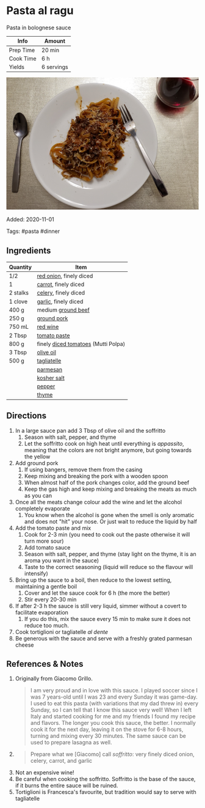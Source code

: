 # Pasta al ragu

Pasta in bolognese sauce

| Info      | Amount     |
| --------- | ---------- |
| Prep Time | 20 min     |
| Cook Time | 6 h        |
| Yields    | 6 servings |

![Pasta al ragu](../_assets/pasta-al-ragu.jpg)

Added: 2020-11-01

Tags: #pasta #dinner

## Ingredients

| Quantity | Item                                                                       |
| -------- | -------------------------------------------------------------------------- |
| 1/2      | [red onion](../_ingredients/red%20onion.md), finely diced                  |
| 1        | [carrot](../_ingredients/carrot.md), finely diced                          |
| 2 stalks | [celery](../_ingredients/celery.md), finely diced                          |
| 1 clove  | [garlic](../_ingredients/garlic.md), finely diced                          |
| 400 g    | medium [ground beef](../_ingredients/ground%20beef.md)                     |
| 250 g    | [ground pork](../_ingredients/ground-pork.md)                              |
| 750 mL   | [red wine](../_ingredients/red-wine.md)                                    |
| 2 Tbsp   | [tomato paste](../_ingredients/tomato%20paste.md)                          |
| 800 g    | finely [diced tomatoes](../_ingredients/diced%20tomatoes.md) (Mutti Polpa) |
| 3 Tbsp   | [olive oil](../_ingredients/olive%20oil.md)                                |
| 500 g    | [tagliatelle](../_ingredients/tagliatelle.md)                              |
|          | [parmesan](../_ingredients/parmesan.md)                                    |
|          | [kosher salt](../_ingredients/kosher%20salt.md)                            |
|          | [pepper](../_ingredients/pepper.md)                                        |
|          | [thyme](../_ingredients/thyme.md)                                          |

## Directions

1. In a large sauce pan add 3 Tbsp of olive oil and the soffritto
    1. Season with salt, pepper, and thyme
    2. Let the soffritto cook on high heat until everything is _appassito_, meaning that the colors are not bright anymore, but going towards the yellow
2. Add ground pork
    1. If using bangers, remove them from the casing
    2. Keep mixing and breaking the pork with a wooden spoon
    3. When almost half of the pork changes color, add the ground beef
    4. Keep the gas high and keep mixing and breaking the meats as much as you can
3. Once all the meats change colour add the wine and let the alcohol completely evaporate
    1. You know when the alcohol is gone when the smell is only aromatic and does not "hit" your nose. Or just wait to reduce the liquid by half
4. Add the tomato paste and mix
    1. Cook for 2-3 min (you need to cook out the paste otherwise it will turn more sour)
    2. Add tomato sauce
    3. Season with salt, pepper, and thyme (stay light on the thyme, it is an aroma you want in the sauce)
    4. Taste to the correct seasoning (liquid will reduce so the flavour will intensify)
5. Bring up the sauce to a boil, then reduce to the lowest setting, maintaining a gentle boil
    1. Cover and let the sauce cook for 6 h (the more the better)
    2. Stir every 20-30 min
6. If after 2-3 h the sauce is still very liquid, simmer without a covert to facilitate evaporation
    1. If you do this, mix the sauce every 15 min to make sure it does not reduce too much.
7. Cook tortiglioni or tagliatelle _al dente_
8. Be generous with the sauce and serve with a freshly grated parmesan cheese

## References & Notes

1. Originally from Giacomo Grillo.
    > I am very proud and in love with this sauce.
    > I played soccer since I was 7 years-old until I was 23 and every Sunday it was game-day.
    > I used to eat this pasta (with variations that my dad threw in) every Sunday, so I can tell that I know this sauce very well!
    > When I left Italy and started cooking for me and my friends I found my recipe and flavors.
    > The longer you cook this sauce, the better.
    > I normally cook it for the next day, leaving it on the stove for 6-8 hours, turning and mixing every 30 minutes.
    > The same sauce can be used to prepare lasagna as well.
2. > Prepare what we [Giacomo] call _soffritto_: very finely diced onion, celery, carrot, and garlic
3. Not an expensive wine!
4. Be careful when cooking the soffritto.
Soffritto is the base of the sauce, if it burns the entire sauce will be ruined.
5. Tortiglioni is Francesca's favourite, but tradition would say to serve with tagliatelle
